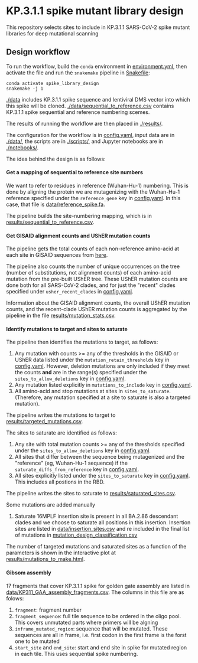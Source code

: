 # KP.3.1.1 spike mutant library design

This repository selects sites to include in KP.3.1.1 SARS-CoV-2 spike mutant libraries for deep mutational scanning

## Design workflow

To run the workflow, build the `conda` environment in [environment.yml](environment.yml), then activate the file and run the `snakemake` pipeline in [Snakefile](Snakefile):

    conda activate spike_library_design
    snakemake -j 1
    

[./data](data) includes KP.3.1.1 spike sequence and lentiviral DMS vector into which this spike will be cloned. [./data/sequential_to_reference.csv](data/sequential_to_reference.csv) contains KP.3.1.1 spike sequential and reference numbering scemes. 

The results of running the workflow are then placed in [./results/](results).

The configuration for the workflow is in [config.yaml](config.yaml), input data are in [./data/](data), the scripts are in [./scripts/](scripts), and Jupyter notebooks are in [./notebooks/](notebooks).

The idea behind the design is as follows:


#### Get a mapping of sequential to reference site numbers
We want to refer to residues in reference (Wuhan-Hu-1) numbering.
This is done by aligning the protein we are mutagenizing with the Wuhan-Hu-1 reference specified under the `reference_gene` key in [config.yaml](config.yaml).
In this case, that file is [data/reference_spike.fa](data/reference_spike.fa).

The pipeline builds the site-numbering mapping, which is in [results/sequential_to_reference.csv](results/sequential_to_reference.csv).

#### Get GISAID alignment counts and UShER mutation counts
The pipeline gets the total counts of each non-reference amino-acid at each site in GISAID sequences from [here](https://mendel.bii.a-star.edu.sg/METHODS/corona/current/MUTATIONS/hCoV-19_Human_2019_WuhanWIV04/hcov19_Spike_mutations_table.html).

The pipeline also counts the number of unique occurrences on the tree (number of substitutions, not alignment counts) of each amino-acid mutation from the pre-built UShER tree.
These UShER mutation counts are done both for all SARS-CoV-2 clades, and for just the "recent" clades specified under `usher_recent_clades` in [config.yaml](config.yaml).

Information about the GISAID alignment counts, the overall UShER mutation counts, and the recent-clade UShER mutation counts is aggregated by the pipeline in the file [results/mutation_stats.csv](results/mutation_stats.csv).

#### Identify mutations to target and sites to saturate
The pipeline then identifies the mutations to target, as follows:

 1. Any mutation with counts >= any of the thresholds in the GISAID or UShER data listed under the `mutation_retain_thresholds` key in [config.yaml](config.yaml). However, deletion mutations are only included if they meet the counts **and** are in the range(s) specified under the `sites_to_allow_deletions` key in [config.yaml](config.yaml).
 2. Any mutation listed explicitly in `mutations_to_include` key in [config.yaml](config.yaml).
 3. All amino-acid and stop mutations at sites in `sites_to_saturate`. (Therefore, any mutation specified at a site to saturate is also a targeted mutation).
 
The pipeline writes the mutations to target to [results/targeted_mutations.csv](results/targeted_mutations.csv).
 
The sites to saturate are identified as follows:

  1. Any site with total mutation counts >= any of the thresholds specified under the `sites_to_allow_deletions` key in [config.yaml](config.yaml).
  2. All sites that differ between the sequence being mutagenized and the "reference" (eg, Wuhan-Hu-1 sequence) if the `saturate_diffs_from_reference` key in [config.yaml](config.yaml).
  3. All sites explicitly listed under the `sites_to_saturate` key in [config.yaml](config.yaml). This includes all postions in the RBD.
 
The pipeline writes the sites to saturate to [results/saturated_sites.csv](results/saturated_sites.csv).

Some mutations are added manually
  1. Saturate 16MPLF insertion site is present in all BA.2.86 descendant clades and we choose to saturate all positions in this insertion. Insertion sites are listed in [data/insertion_sites.csv](data/insertion_sites.csv) and re included in the final list of mutations in [mutation_design_classification.csv](results/mutation_design_classification.csv) 

The number of targeted mutations and saturated sites as a function of the parameters is shown in the interactive plot at [results/mutations_to_make.html](results/mutations_to_make.html).

#### Gibsom assembly

17 fragments that cover KP.3.1.1 spike for golden gate assembly are listed in [data/KP311_GAA_assembly_fragments.csv](data/KP311_GAA_assembly_fragments.csv). The columns in this file are as folows:

  1. `fragment`: fragment number
  2. `fragment_sequence`: full tile sequence to be ordered in the oligo pool. This covers unmutated parts where primers will be algning
  3. `inframe_mutated_region`: sequence that will be mutated. These sequences are all in frame, i.e. first codon in the first frame is the forst one to be mutated
  4. `start_site` and `end_site`: start and end site in spike for mutated region in each tile. This uses sequential spike numbering.
